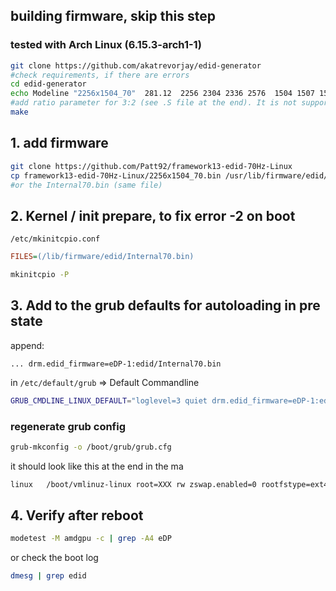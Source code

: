 ## building firmware, skip this step

### tested with Arch Linux (6.15.3-arch1-1)

```bash
git clone https://github.com/akatrevorjay/edid-generator
#check requirements, if there are errors
cd edid-generator
echo Modeline "2256x1504_70"  281.12  2256 2304 2336 2576  1504 1507 1517 1559  +hsync +vsync ratio=3:2 | ./modeline2edid
#add ratio parameter for 3:2 (see .S file at the end). It is not supported out of the box in the edid.S
make
```

## 1. add firmware
```bash
git clone https://github.com/Patt92/framework13-edid-70Hz-Linux
cp framework13-edid-70Hz-Linux/2256x1504_70.bin /usr/lib/firmware/edid/Internal70.bin
#or the Internal70.bin (same file)
```

## 2. Kernel / init prepare, to fix error -2 on boot

`/etc/mkinitcpio.conf`

```ini
FILES=(/lib/firmware/edid/Internal70.bin)
```

```bash
mkinitcpio -P
```

## 3. Add to the grub defaults for autoloading in pre state

append:
```text
... drm.edid_firmware=eDP-1:edid/Internal70.bin   
```
in `/etc/default/grub` => Default Commandline

```bash
GRUB_CMDLINE_LINUX_DEFAULT="loglevel=3 quiet drm.edid_firmware=eDP-1:edid/Internal70.bin"
```

### regenerate grub config

```bash
grub-mkconfig -o /boot/grub/grub.cfg
```

it should look like this at the end in the ma
```bash
linux   /boot/vmlinuz-linux root=XXX rw zswap.enabled=0 rootfstype=ext4 loglevel=3 quiet drm.edid_firmware=eDP-1:edid/Internal70.bin
```


## 4. Verify after reboot
```bash
modetest -M amdgpu -c | grep -A4 eDP
```

or check the boot log

```bash
dmesg | grep edid
```
